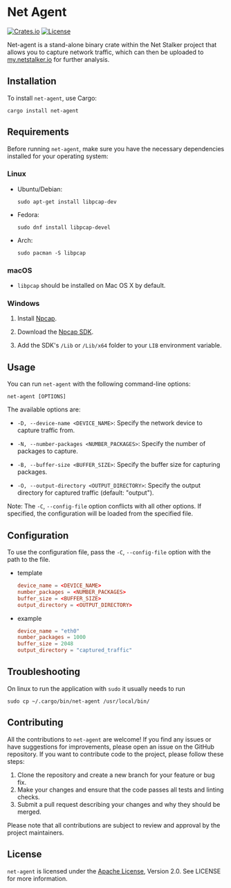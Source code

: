 # Net Agent

[![Crates.io](https://img.shields.io/crates/v/net-agent.svg)](https://crates.io/crates/net-agent)
[![License](https://img.shields.io/badge/license-Apache%202.0-blue.svg)](https://opensource.org/licenses/Apache-2.0)

Net-agent is a stand-alone binary crate within the Net Stalker project that allows you to capture network traffic, which can then be uploaded to [my.netstalker.io](https://my.netstalker.io/) for further analysis.

## Installation

To install `net-agent`, use Cargo:

```shell
cargo install net-agent
```

## Requirements

Before running `net-agent`, make sure you have the necessary dependencies installed for your operating system:

### Linux

- Ubuntu/Debian:

    ```shell
    sudo apt-get install libpcap-dev
    ```

- Fedora:

    ```shell
    sudo dnf install libpcap-devel
    ```
    
- Arch:

    ```shell
    sudo pacman -S libpcap
    ```

### macOS

- `libpcap` should be installed on Mac OS X by default.

### Windows

1. Install [Npcap](https://npcap.com/#download).

2. Download the [Npcap SDK](https://npcap.com/#download).

3. Add the SDK's `/Lib` or `/Lib/x64` folder to your `LIB` environment variable.

## Usage

You can run `net-agent` with the following command-line options:

```shell
net-agent [OPTIONS]
```

The available options are:

- `-D, --device-name <DEVICE_NAME>`: Specify the network device to capture traffic from.

- `-N, --number-packages <NUMBER_PACKAGES>`: Specify the number of packages to capture.

- `-B, --buffer-size <BUFFER_SIZE>`: Specify the buffer size for capturing packages.

- `-O, --output-directory <OUTPUT_DIRECTORY>`: Specify the output directory for captured traffic (default: "output").

Note: The `-C`, `--config-file` option conflicts with all other options. If specified, the configuration will be loaded from the specified file.

## Configuration

To use the configuration file, pass the `-C`, `--config-file` option with the path to the file.

- template

    ```toml
    device_name = <DEVICE_NAME>
    number_packages = <NUMBER_PACKAGES>
    buffer_size = <BUFFER_SIZE>
    output_directory = <OUTPUT_DIRECTORY>
    ```
- example

    ```toml
    device_name = "eth0"
    number_packages = 1000
    buffer_size = 2048
    output_directory = "captured_traffic"
    ```

## Troubleshooting

On linux to run the application with `sudo` it usually needs to run

```shell
sudo cp ~/.cargo/bin/net-agent /usr/local/bin/
```

## Contributing

All the contributions to `net-agent` are welcome! If you find any issues or have suggestions for improvements, please open an issue on the GitHub repository.
If you want to contribute code to the project, please follow these steps:

1. Clone the repository and create a new branch for your feature or bug fix.
2. Make your changes and ensure that the code passes all tests and linting checks.
3. Submit a pull request describing your changes and why they should be merged.

Please note that all contributions are subject to review and approval by the project maintainers.

## License
`net-agent` is licensed under the [Apache License](LICENSE), Version 2.0. See LICENSE for more information.